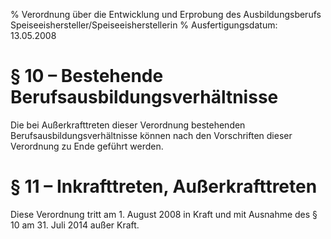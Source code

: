 % Verordnung über die Entwicklung und Erprobung des Ausbildungsberufs Speiseeishersteller/Speiseeisherstellerin
% Ausfertigungsdatum: 13.05.2008
 
# § 10 – Bestehende Berufsausbildungsverhältnisse

Die bei Außerkrafttreten dieser Verordnung bestehenden Berufsausbildungsverhältnisse können nach den Vorschriften dieser Verordnung zu Ende geführt werden.

# § 11 – Inkrafttreten, Außerkrafttreten

Diese Verordnung tritt am 1. August 2008 in Kraft und mit Ausnahme des § 10 am 31. Juli 2014 außer Kraft.
